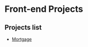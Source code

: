 <h1>Front-end Projects</h1>
<h2>Projects list</h2>
<ul>
  <li><a href='https://github.com/gabrielmarcelja/Frontend-Projects/tree/main/Mortgage-Calculator'>Mortgage</a></li>
</ul>